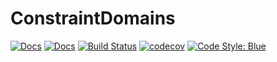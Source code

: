 # ConstraintDomains

[![Docs](https://img.shields.io/badge/docs-latest-blue.svg)](https://JuliaConstraints.github.io/ConstraintDomains.jl/dev)
[![Docs](https://img.shields.io/badge/docs-stable-blue.svg)](https://JuliaConstraints.github.io/ConstraintDomains.jl/stable)
[![Build Status](https://github.com/JuliaConstraints/ConstraintDomains.jl/workflows/CI/badge.svg)](https://github.com/JuliaConstraints/ConstraintDomains.jl/actions)
[![codecov](https://codecov.io/gh/JuliaConstraints/ConstraintDomains.jl/branch/main/graph/badge.svg?token=msThsQQPZ4)](https://codecov.io/gh/JuliaConstraints/ConstraintDomains.jl)
[![Code Style: Blue](https://img.shields.io/badge/code%20style-blue-4495d1.svg)](https://github.com/invenia/BlueStyle)
